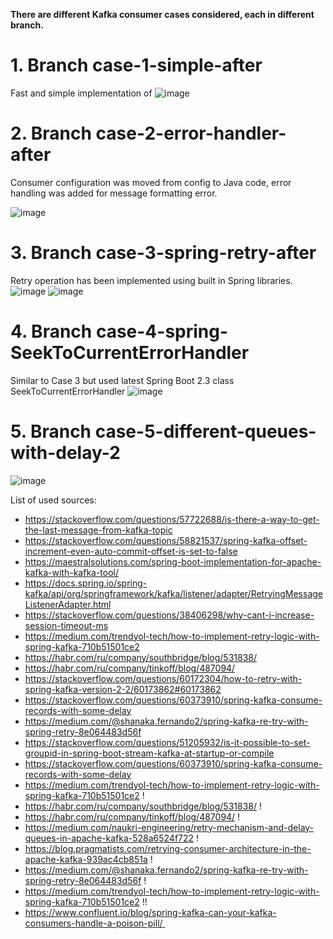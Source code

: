 
**There are different Kafka consumer cases considered, each in different branch.**

# 1. Branch **case-1-simple-after**
Fast and simple implementation of 
![image](https://user-images.githubusercontent.com/37443840/113258476-a68e5580-92d4-11eb-982f-f300aeae7196.png)


# 2. Branch **case-2-error-handler-after**
Consumer configuration was moved from config to Java code, error handling was added for message formatting error.

![image](https://user-images.githubusercontent.com/37443840/113259358-b490a600-92d5-11eb-8fb3-780510dabf7a.png)


# 3. Branch **case-3-spring-retry-after**

Retry operation has been implemented using built in Spring libraries.
![image](https://user-images.githubusercontent.com/37443840/113260846-6b415600-92d7-11eb-99a0-b43ebb3187eb.png)
![image](https://user-images.githubusercontent.com/37443840/113264631-dbea7180-92db-11eb-9d64-abd6d972736d.png)


# 4. Branch **case-4-spring-SeekToCurrentErrorHandler**

Similar to Case 3 but used latest Spring Boot 2.3 class SeekToCurrentErrorHandler
![image](https://user-images.githubusercontent.com/37443840/113264705-eefd4180-92db-11eb-9320-463a07ee6f9f.png)



# 5. Branch **case-5-different-queues-with-delay-2**

![image](https://user-images.githubusercontent.com/37443840/113265892-510a7680-92dd-11eb-8062-c4a4b2dae677.png)




List of used sources:

* https://stackoverflow.com/questions/57722688/is-there-a-way-to-get-the-last-message-from-kafka-topic
* https://stackoverflow.com/questions/58821537/spring-kafka-offset-increment-even-auto-commit-offset-is-set-to-false
* https://maestralsolutions.com/spring-boot-implementation-for-apache-kafka-with-kafka-tool/
* https://docs.spring.io/spring-kafka/api/org/springframework/kafka/listener/adapter/RetryingMessageListenerAdapter.html
* https://stackoverflow.com/questions/38406298/why-cant-i-increase-session-timeout-ms
* https://medium.com/trendyol-tech/how-to-implement-retry-logic-with-spring-kafka-710b51501ce2
* https://habr.com/ru/company/southbridge/blog/531838/
* https://habr.com/ru/company/tinkoff/blog/487094/
* https://stackoverflow.com/questions/60172304/how-to-retry-with-spring-kafka-version-2-2/60173862#60173862
* https://stackoverflow.com/questions/60373910/spring-kafka-consume-records-with-some-delay
* https://medium.com/@shanaka.fernando2/spring-kafka-re-try-with-spring-retry-8e064483d56f
* https://stackoverflow.com/questions/51205932/is-it-possible-to-set-groupid-in-spring-boot-stream-kafka-at-startup-or-compile
* https://stackoverflow.com/questions/60373910/spring-kafka-consume-records-with-some-delay
* https://medium.com/trendyol-tech/how-to-implement-retry-logic-with-spring-kafka-710b51501ce2 !
* https://habr.com/ru/company/southbridge/blog/531838/ !
* https://habr.com/ru/company/tinkoff/blog/487094/ !
* https://medium.com/naukri-engineering/retry-mechanism-and-delay-queues-in-apache-kafka-528a6524f722 !
* https://blog.pragmatists.com/retrying-consumer-architecture-in-the-apache-kafka-939ac4cb851a !
* https://medium.com/@shanaka.fernando2/spring-kafka-re-try-with-spring-retry-8e064483d56f !
* https://medium.com/trendyol-tech/how-to-implement-retry-logic-with-spring-kafka-710b51501ce2 !!
* https://www.confluent.io/blog/spring-kafka-can-your-kafka-consumers-handle-a-poison-pill/ 
